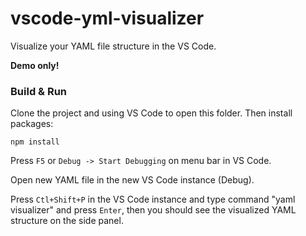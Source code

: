 # vscode-yml-visualizer 

Visualize your YAML file structure in the VS Code.

**Demo only!**

### Build & Run
Clone the project and using VS Code to open this folder.
Then install packages:
```
npm install
```
Press `F5` or `Debug -> Start Debugging` on menu bar in VS Code.

Open new YAML file in the new VS Code instance (Debug).

Press `Ctl+Shift+P` in the VS Code instance and type command "yaml visualizer" and press `Enter`, then you should 
see the visualized YAML structure on the side panel.
